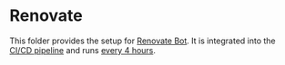 # Renovate

This folder provides the setup for [Renovate Bot](https://github.com/renovatebot/renovate).
It is integrated into the [CI/CD pipeline](../../../.gitlab-ci.yml)
and runs [every 4 hours](../../../libs/server/scripts/deploy/etc/cron.d/renovate).
